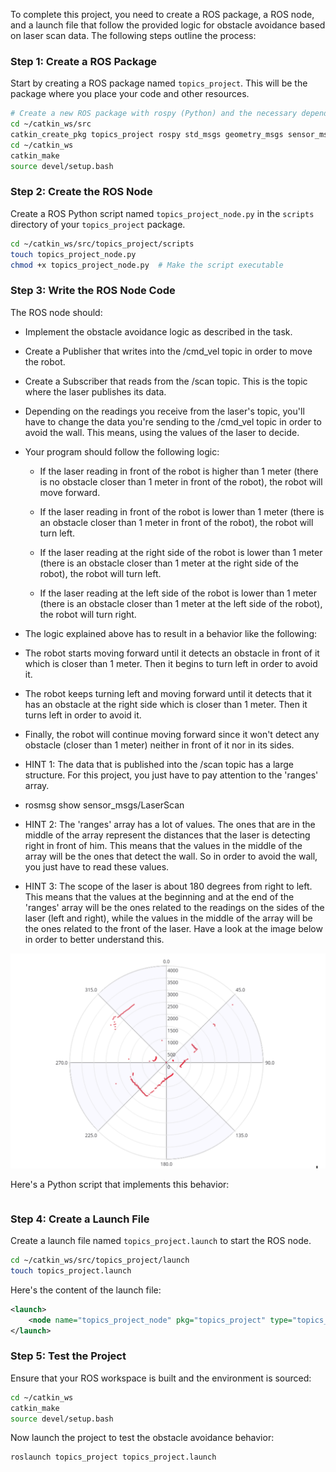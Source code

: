 To complete this project, you need to create a ROS package, a ROS node, and a launch file that follow the provided logic for obstacle avoidance based on laser scan data. The following steps outline the process:

### Step 1: Create a ROS Package

Start by creating a ROS package named `topics_project`. This will be the package where you place your code and other resources.

```bash
# Create a new ROS package with rospy (Python) and the necessary dependencies
cd ~/catkin_ws/src
catkin_create_pkg topics_project rospy std_msgs geometry_msgs sensor_msgs
cd ~/catkin_ws
catkin_make
source devel/setup.bash
```

### Step 2: Create the ROS Node

Create a ROS Python script named `topics_project_node.py` in the `scripts` directory of your `topics_project` package.

```bash
cd ~/catkin_ws/src/topics_project/scripts
touch topics_project_node.py
chmod +x topics_project_node.py  # Make the script executable
```

### Step 3: Write the ROS Node Code

The ROS node should:

- Implement the obstacle avoidance logic as described in the task.

- Create a Publisher that writes into the /cmd_vel topic in order to move the robot.
- Create a Subscriber that reads from the /scan topic. This is the topic where the laser publishes its data.

- Depending on the readings you receive from the laser's topic, you'll have to change the data you're sending to the /cmd_vel topic in order to avoid the wall. This means, using the values of the laser to decide.
- Your program should follow the following logic:

  - If the laser reading in front of the robot is higher than 1 meter (there is no obstacle closer than 1 meter in front of the robot), the robot will move forward.

  - If the laser reading in front of the robot is lower than 1 meter (there is an obstacle closer than 1 meter in front of the robot), the robot will turn left.

  - If the laser reading at the right side of the robot is lower than 1 meter (there is an obstacle closer than 1 meter at the right side of the robot), the robot will turn left.

  - If the laser reading at the left side of the robot is lower than 1 meter (there is an obstacle closer than 1 meter at the left side of the robot), the robot will turn right.

- The logic explained above has to result in a behavior like the following:

- The robot starts moving forward until it detects an obstacle in front of it which is closer than 1 meter. Then it begins to turn left in order to avoid it.

- The robot keeps turning left and moving forward until it detects that it has an obstacle at the right side which is closer than 1 meter. Then it turns left in order to avoid it.

- Finally, the robot will continue moving forward since it won't detect any obstacle (closer than 1 meter) neither in front of it nor in its sides.

- HINT 1: The data that is published into the /scan topic has a large structure. For this project, you just have to pay attention to the 'ranges' array.

- rosmsg show sensor_msgs/LaserScan

- HINT 2: The 'ranges' array has a lot of values. The ones that are in the middle of the array represent the distances that the laser is detecting right in front of him. This means that the values in the middle of the array will be the ones that detect the wall. So in order to avoid the wall, you just have to read these values.

- HINT 3: The scope of the laser is about 180 degrees from right to left. This means that the values at the beginning and at the end of the 'ranges' array will be the ones related to the readings on the sides of the laser (left and right), while the values in the middle of the array will be the ones related to the front of the laser. Have a look at the image below in order to better understand this.

![alt text](images/image.png)

Here's a Python script that implements this behavior:

```python

```

### Step 4: Create a Launch File

Create a launch file named `topics_project.launch` to start the ROS node.

```bash
cd ~/catkin_ws/src/topics_project/launch
touch topics_project.launch
```

Here's the content of the launch file:

```xml
<launch>
    <node name="topics_project_node" pkg="topics_project" type="topics_project_node.py" output="screen"/>
</launch>
```

### Step 5: Test the Project

Ensure that your ROS workspace is built and the environment is sourced:

```bash
cd ~/catkin_ws
catkin_make
source devel/setup.bash
```

Now launch the project to test the obstacle avoidance behavior:

```bash
roslaunch topics_project topics_project.launch
```
